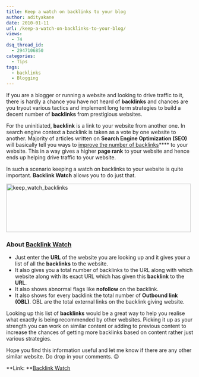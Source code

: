 ```yaml
---
title: Keep a watch on backlinks to your blog
author: adityakane
date: 2010-01-11
url: /keep-a-watch-on-backlinks-to-your-blog/
views:
  - 74
dsq_thread_id:
  - 2947106850
categories:
  - Tips
tags:
  - backlinks
  - Blogging
---
```

If you are a blogger or running a website and looking to drive traffic to it, there is hardly a chance you have not heard of **backlinks** and chances are you tryout various tactics and implement long term strategies to build a decent number of **backlinks** from prestigious websites.

For the uninitiated, **backlink** is a link to your website from another one. In search engine context a backlink is taken as a vote by one website to another. Majority of articles written on **Search Engine Optimization (SEO)** will basically tell you ways to [improve the number of backlinks][1]**** to your website. This in a way gives a higher **page rank** to your website and hence ends up helping drive traffic to your website.

In such a scenario keeping a watch on backlinks to your website is quite important. **Backlink Watch** allows you to do just that.

<img class="alignnone size-full wp-image-18677" title="keep_watch_backlinks" src="http://cdn.devilsworkshop.org/files/2010/01/keep_watch_backlinks.png" alt="keep_watch_backlinks" width="497" height="130" />

### About <a href="http://www.backlinkwatch.com/" onclick="_gaq.push(['_trackEvent', 'outbound-article', 'http://www.backlinkwatch.com/', 'Backlink Watch']);" >Backlink Watch</a>

  * Just enter the **URL** of the website you are looking up and it gives your a list of all the **backlinks** to the website.
  * It also gives you a total number of backlinks to the URL along with which website along with its exact URL which has given this **backlink** to the **URL**.
  * It also shows abnormal flags like **nofollow** on the backlink.
  * It also shows for every backlink the total number of **Outbound link (OBL)**. OBL are the total external links on the backlink giving website.

Looking up this list of **backlinks** would be a great way to help you realise what exactly is being recommended by other websites. Picking it up as your strength you can work on similar content or adding to previous content to increase the chances of getting more backlinks based on content rather just various strategies.

Hope you find this information useful and let me know if there are any other similar website. Do drop in your comments. 😉

**Link: **<a href="http://www.backlinkwatch.com" onclick="_gaq.push(['_trackEvent', 'outbound-article', 'http://www.backlinkwatch.com', 'Backlink Watch']);" >Backlink Watch</a>

 [1]: http://devilsworkshop.org/how-kontera-increases-backlinks-to-your-blog-without-any-cost/ "improve the number of backlinks"
